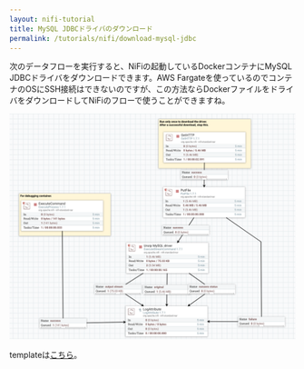 ```yaml
---
layout: nifi-tutorial
title: MySQL JDBCドライバのダウンロード
permalink: /tutorials/nifi/download-mysql-jdbc
---
```



次のデータフローを実行すると、NiFiの起動しているDockerコンテナにMySQL JDBCドライバをダウンロードできます。AWS Fargateを使っているのでコンテナのOSにSSH接続はできないのですが、この方法ならDockerファイルをドライバをダウンロードしてNiFiのフローで使うことができますね。

![](mysql-jdbc-download.png)

templateは[こちら](templates/Download_MySQL_JDBC_Driver.xml)。